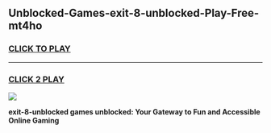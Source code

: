 
## Unblocked-Games-exit-8-unblocked-Play-Free-mt4ho
<h3>
<a href="https://premium76.site?title=exit-8-unblocked&ref=19M">CLICK TO PLAY</a></h3>
<hr>

<h3>
<a href="https://premium76.site?title=exit-8-unblocked&ref=19M">CLICK 2 PLAY</a>
  
</h3>

<a href="https://premium76.site?title=exit-8-unblocked&ref=19M"><img src="https://clearcache.store/games.png"></a>


**exit-8-unblocked games unblocked: Your Gateway to Fun and Accessible Online Gaming**
